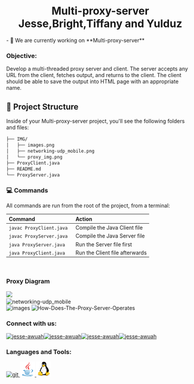 <h1 align="center">Multi-proxy-server Jesse,Bright,Tiffany and Yulduz</h1>
- 🔭 We are currently working on **Multi-proxy-server**
<h3 align="left">Objective:</h3>
<p align ="left"> Develop a multi-threaded proxy server and client. The server accepts any URL from the client, fetches output, and returns to the client. The client should be able to save the output into HTML page with an appropriate name.</p>



## 🚀 Project Structure

Inside of your Multi-proxy-server project, you'll see the following folders and files:

```
├── IMG/
│   ├── images.png
│   ├── networking-udp_mobile.png
│   └── proxy_img.png
├── ProxyClient.java
├── README.md
└── ProxyServer.java
```
<h3 align="left">💻 Commands</h3>
All commands are run from the root of the project, from a terminal:

| Command                | Action                                           |
| :--------------------- | :----------------------------------------------- |
| `javac ProxyClient.java `   | Compile the Java Client file           |
| `javac ProxyServer.java`    | Compile the Java Server file      |
| `java ProxyServer.java`        |Run the Server file first          |
| `java ProxyClient.java`      | Run the Client file afterwards     |

<br>

<h3 align="left">Proxy Diagram</h3>

<img src="/Multi-proxy-server/IMG/images.png"/><br>
![networking-udp_mobile](https://github.com/Mutli-proxy-ser/Multi-proxy-server/assets/83932225/f2b6d3fc-ecc5-4c3f-8ce1-4db2408c6b70)
<br>
![images](https://github.com/Mutli-proxy-ser/Multi-proxy-server/assets/83932225/0b54ad19-9051-4b3d-843f-c44472fc3568)
![How-Does-The-Proxy-Server-Operates](https://github.com/Mutli-proxy-ser/Multi-proxy-server/assets/83932225/c9f4ef8d-8b93-47a2-b23a-d86608eacb66)



<h3 align="left">Connect with us:</h3>
<p style="display: flex; align-items: center;">
    <a href="https://www.linkedin.com/in/jesse-awuah/" target="_blank">
        <img src="https://raw.githubusercontent.com/rahuldkjain/github-profile-readme-generator/master/src/images/icons/Social/linked-in-alt.svg" alt="jesse-awuah" height="30" width="40" />
    </a>
    <a href="https://www.linkedin.com/in/nnaemeka-odedo-b67297230/" target="_blank">
        <img src="https://raw.githubusercontent.com/rahuldkjain/github-profile-readme-generator/master/src/images/icons/Social/linked-in-alt.svg" alt="jesse-awuah" height="30" width="40" />
    </a>
    <a href="https://www.linkedin.com/in/tiffanyiriogbe/" target="_blank">
        <img src="https://raw.githubusercontent.com/rahuldkjain/github-profile-readme-generator/master/src/images/icons/Social/linked-in-alt.svg" alt="jesse-awuah" height="30" width="40" />
    </a>
    <a href="https://www.linkedin.com/in/yulduzm1/" target="_blank">
        <img src="https://raw.githubusercontent.com/rahuldkjain/github-profile-readme-generator/master/src/images/icons/Social/linked-in-alt.svg" alt="jesse-awuah" height="30" width="40" />
    </a>
</p>

<h3 align="left">Languages and Tools:</h3>
<p align="left"> <a href="https://git-scm.com/" target="_blank" rel="noreferrer"> <img src="https://www.vectorlogo.zone/logos/git-scm/git-scm-icon.svg" alt="git" width="40" height="40"/> </a> <a href="https://www.java.com" target="_blank" rel="noreferrer"> <img src="https://raw.githubusercontent.com/devicons/devicon/master/icons/java/java-original.svg" alt="java" width="40" height="40"/> </a> <a href="https://www.linux.org/" target="_blank" rel="noreferrer"> <img src="https://raw.githubusercontent.com/devicons/devicon/master/icons/linux/linux-original.svg" alt="linux" width="40" height="40"/> </a> </p>
